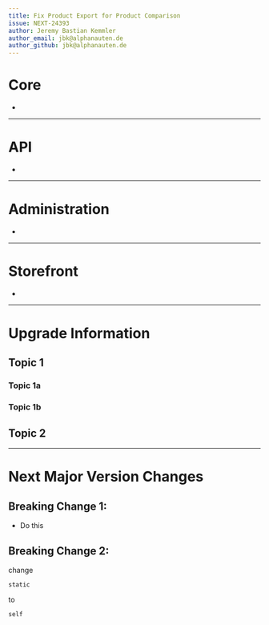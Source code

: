 ```yaml
---
title: Fix Product Export for Product Comparison
issue: NEXT-24393
author: Jeremy Bastian Kemmler
author_email: jbk@alphanauten.de
author_github: jbk@alphanauten.de
---
```

# Core
*
___
# API
*
___
# Administration
*
___
# Storefront
*
___
# Upgrade Information
## Topic 1
### Topic 1a
### Topic 1b
## Topic 2
___
# Next Major Version Changes
## Breaking Change 1:
* Do this
## Breaking Change 2:
change
```
static
```
to
```
self
```